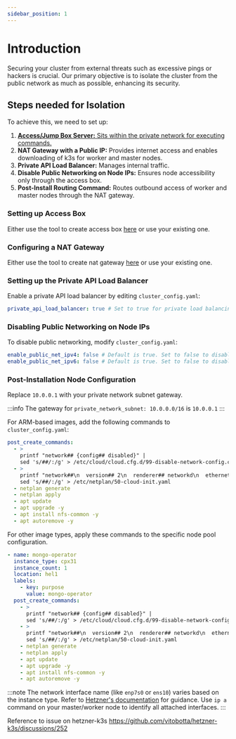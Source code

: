 ```yaml
---
sidebar_position: 1
---
```


# Introduction

Securing your cluster from external threats such as excessive pings or hackers is crucial. Our primary objective is to isolate the cluster from the public network as much as possible, enhancing its security.

## Steps needed for Isolation
To achieve this, we need to set up:

1. [**Access/Jump Box Server:** Sits within the private network for executing commands.](./setup-access-box.md)
2. **NAT Gateway with a Public IP:** Provides internet access and enables downloading of k3s for worker and master nodes.
3. **Private API Load Balancer:** Manages internal traffic.
4. **Disable Public Networking on Node IPs:** Ensures node accessibility only through the access box.
5. **Post-Install Routing Command:** Routes outbound access of worker and master nodes through the NAT gateway.

### Setting up Access Box
Either use the tool to create access box [here](./setup-access-box.md) or use your existing one.

### Configuring a NAT Gateway
Either use the tool to create nat gateway [here](./setup-nat-gateway.md) or use your existing one.

### Setting up the Private API Load Balancer
Enable a private API load balancer by editing `cluster_config.yaml`:

```yaml
private_api_load_balancer: true # Set to true for private load balancing. Ensure it's accessible from your access-box.
```

### Disabling Public Networking on Node IPs
To disable public networking, modify `cluster_config.yaml`:

```yaml
enable_public_net_ipv4: false # Default is true. Set to false to disable IPv4 public networking.
enable_public_net_ipv6: false # Default is true. Set to false to disable IPv6 public networking.
```

### Post-Installation Node Configuration

Replace `10.0.0.1` with your private network subnet gateway. 

:::info
The gateway for `private_network_subnet: 10.0.0.0/16` is `10.0.0.1`
:::

For ARM-based images, add the following commands to `cluster_config.yaml`:

```yaml
post_create_commands:
  - >
    printf "network## {config## disabled}" |
    sed 's/##/:/g' > /etc/cloud/cloud.cfg.d/99-disable-network-config.cfg
  - >
    printf "network##\n  version## 2\n  renderer## networkd\n  ethernets##\n    enp7s0##\n      dhcp4## true\n      nameservers##\n        addresses## [185.12.64.1, 185.12.64.2]\n      routes##\n        - to## default\n          via## 10.0.0.1" |
    sed 's/##/:/g' > /etc/netplan/50-cloud-init.yaml
  - netplan generate
  - netplan apply
  - apt update
  - apt upgrade -y
  - apt install nfs-common -y
  - apt autoremove -y

```

For other image types, apply these commands to the specific node pool configuration.

```yaml
- name: mongo-operator
  instance_type: cpx31
  instance_count: 1
  location: hel1
  labels:
    - key: purpose
      value: mongo-operator
  post_create_commands:
    - >
      printf "network## {config## disabled}" |
      sed 's/##/:/g' > /etc/cloud/cloud.cfg.d/99-disable-network-config.cfg
    - >
      printf "network##\n  version## 2\n  renderer## networkd\n  ethernets##\n    enp7s0##\n      dhcp4## true\n      nameservers##\n        addresses## [185.12.64.1, 185.12.64.2]\n      routes##\n        - to## default\n          via## 10.0.0.1" |
      sed 's/##/:/g' > /etc/netplan/50-cloud-init.yaml
    - netplan generate
    - netplan apply
    - apt update
    - apt upgrade -y
    - apt install nfs-common -y
    - apt autoremove -y
```

:::note
The network interface name (like `enp7s0` or `ens10`) varies based on the instance type. Refer to [Hetzner's documentation](https://docs.hetzner.com/cloud/networks/server-configuration/#debian--ubuntu) for guidance. Use `ip a` command on your master/worker node to identify all attached interfaces.
:::

Reference to issue on hetzner-k3s
https://github.com/vitobotta/hetzner-k3s/discussions/252